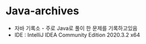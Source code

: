 # Java-archives
* 자바 기록소 - 주로 Java로 풀이 한 문제를 기록하고있음
* IDE : IntelliJ IDEA Community Edition 2020.3.2 x64
